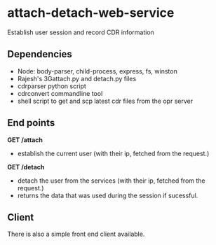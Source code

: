 # attach-detach-web-service
Establish user session and record CDR information

## Dependencies
* Node: body-parser, child-process, express, fs, winston
* Rajesh's 3Gattach.py and detach.py files
* cdrparser python script
* cdrconvert commandline tool
* shell script to get and scp latest cdr files from the opr server

## End points
**GET /attach**
* establish the current user (with their ip, fetched from the request.)

**GET /detach**
* detach the user from the services (with their ip, fetched from the request.)
* returns the data that was used during the session if sucessful.

## Client
There is also a simple front end client available.
